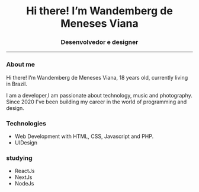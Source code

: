 <h1 align="center">Hi there! I’m Wandemberg de Meneses Viana</h1>
<h3 align="center">Desenvolvedor e designer</h3>
<hr>


### About me
Hi there! I’m Wandemberg de Meneses Viana, 18 years old, currently living in Brazil.

I am a developer,I am passionate about technology, music and photography. Since 2020 I've been building my career in the world of programming and design.

### Technologies
- Web Development with HTML, CSS, Javascript and PHP.
- UIDesign
### studying
- ReactJs
- NextJs
- NodeJs



<!--
**newberg85/newberg85** is a ✨ _special_ ✨ repository because its `README.md` (this file) appears on your GitHub profile.

Here are some ideas to get you started:

- 🔭 I’m currently working on ...
- 🌱 I’m currently learning ...
- 👯 I’m looking to collaborate on ...
- 🤔 I’m looking for help with ...
- 💬 Ask me about ...
- 📫 How to reach me: ...
- 😄 Pronouns: ...
- ⚡ Fun fact: ...
-->
